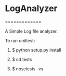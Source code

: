 # LogAnalyzer
=============

A Simple Log file analyzer.

To run unittest:

1)  $ python setup.py install

2)  $ cd tests 

3)  $ nosetests -vs
